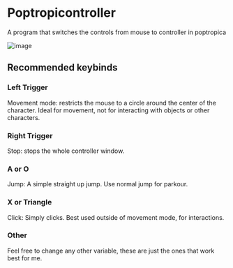 # Poptropicontroller
A program that switches the controls from mouse to controller in poptropica


![image](https://github.com/user-attachments/assets/b4179406-8e2b-485a-a8ea-619b0416f457)


## Recommended keybinds

### Left Trigger
Movement mode: restricts the mouse to a circle around the center of the character. Ideal for movement, not for interacting with objects or other characters.

### Right Trigger
Stop: stops the whole controller window.

### A or O
Jump: A simple straight up jump. Use normal jump for parkour.

### X or Triangle
Click: Simply clicks. Best used outside of movement mode, for interactions.

### Other
Feel free to change any other variable, these are just the ones that work best for me.
